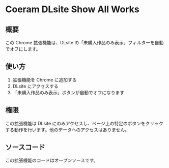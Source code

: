 # Coeram DLsite Show All Works

## 概要
この Chrome 拡張機能は、DLsite の「未購入作品のみ表示」フィルターを自動でオフにします。

## 使い方
1. 拡張機能を Chrome に追加する
2. DLsite にアクセスする
3. 「未購入作品のみ表示」ボタンが自動でオフになります

## 権限
この拡張機能は DLsite にのみアクセスし、ページ上の特定のボタンをクリックする動作を行います。他のデータへのアクセスはありません。

## ソースコード
この拡張機能のコードはオープンソースです。
